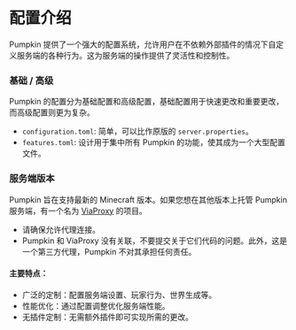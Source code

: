 # 配置介绍

Pumpkin 提供了一个强大的配置系统，允许用户在不依赖外部插件的情况下自定义服务端的各种行为。这为服务端的操作提供了灵活性和控制性。

### 基础 / 高级

Pumpkin 的配置分为基础配置和高级配置，基础配置用于快速更改和重要更改，而高级配置则更为复杂。

- `configuration.toml`: 简单，可以比作原版的 `server.properties`。
- `features.toml`: 设计用于集中所有 Pumpkin 的功能，使其成为一个大型配置文件。

### 服务端版本

Pumpkin 旨在支持最新的 Minecraft 版本。如果您想在其他版本上托管 Pumpkin 服务端，有一个名为 [ViaProxy](https://github.com/ViaVersion/ViaProxy) 的项目。

- 请确保允许代理连接。
- Pumpkin 和 ViaProxy 没有关联，不要提交关于它们代码的问题。此外，这是一个第三方代理，Pumpkin 不对其承担任何责任。

#### 主要特点：

- 广泛的定制：配置服务端设置、玩家行为、世界生成等。
- 性能优化：通过配置调整优化服务端性能。
- 无插件定制：无需额外插件即可实现所需的更改。

